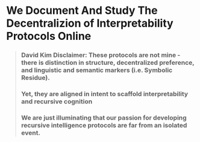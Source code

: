 # We Document And Study The Decentralizion of Interpretability Protocols Online

>  ### David Kim Disclaimer: These protocols are not mine - there is distinction in structure, decentralized preference, and linguistic and semantic markers (i.e. Symbolic Residue).
>
> ### Yet, they are aligned in intent to scaffold interpretability and recursive cognition
>
> 
> ### We are just illuminating that our passion for developing recursive intelligence protocols are far from an isolated event.
>
> 
